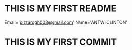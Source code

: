 # THIS IS MY FIRST README
Email='pizzarogh003@gmail.com'
Name='ANTWI CLINTON'
# THIS IS MY FIRST COMMIT
